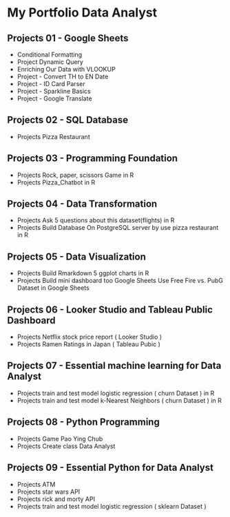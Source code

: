 # My Portfolio Data Analyst

## Projects 01 - Google Sheets
- Conditional Formatting
- Project Dynamic Query
- Enriching Our Data with VLOOKUP
- Project - Convert TH to EN Date
- Project - ID Card Parser
- Project - Sparkline Basics
- Project - Google Translate

## Projects 02 - SQL Database
- Projects Pizza Restaurant

## Projects 03 - Programming Foundation
- Projects Rock, paper, scissors Game in R
- Projects Pizza_Chatbot in R

## Projects 04 - Data Transformation
- Projects Ask 5 questions about this dataset(flights) in R
- Projects Build Database On PostgreSQL server by use pizza restaurant in R

## Projects 05 - Data Visualization
- Projects Build Rmarkdown 5 ggplot charts in R
- Projects Build mini dashboard too Google Sheets Use Free Fire vs. PubG Dataset in Google Sheets

## Projects 06 - Looker Studio and Tableau Public Dashboard 
- Projects Netflix stock price report ( Looker Studio )
- Projects Ramen Ratings in Japan ( Tableau Pubic )

## Projects 07 - Essential machine learning for Data Analyst
- Projects train and test model logistic regression ( churn Dataset ) in R
- Projects train and test model k-Nearest Neighbors ( churn Dataset ) in R

## Projects 08 - Python Programming
- Projects Game Pao Ying Chub
- Projects Create class Data Analyst

## Projects 09 - Essential Python for Data Analyst
- Projects ATM
- Projects star wars API
- Projects rick and morty API
- Projects train and test model logistic regression ( sklearn Dataset )
